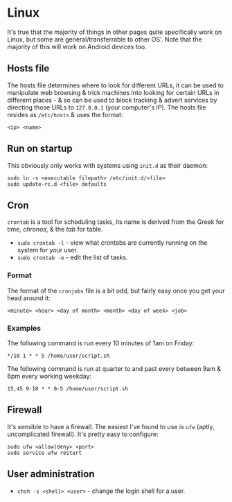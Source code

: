 # Linux


It's true that the majority of things in other pages quite specifically work on Linux, but some are general/transferrable to other OS'. Note that the majority of this will work on Android devices too.


## Hosts file


The hosts file determines where to look for different URLs, it can be used to manipulate web browsing & trick machines into looking for certain URLs in different places - & so can be used to block tracking & advert services by directing those URLs to `127.0.0.1` (your computer's IP). The hosts file resides as `/etc/hosts` & uses the format:

    <ip> <name>

## Run on startup


This obviously only works with systems using `init.d` as their daemon:

    sudo ln -s <executable filepath> /etc/init.d/<file>
    sudo update-rc.d <file> defaults     


## Cron


`crontab` is a tool for scheduling tasks, its name is derived from the Greek for time, *chronos*, & the *tab* for table.

* `sudo crontab -l` - view what crontabs are currently running on the system for your user.
* `sudo crontab -e` - edit the list of tasks.

### Format

The format of the `cronjobs` file is a bit odd, but fairly easy once you get your head around it:

    <minute> <hour> <day of month> <month> <day of week> <job>

### Examples

The following command is run every 10 minutes of 1am on Friday:
    
    */10 1 * * 5 /home/user/script.sh

The following command is run at quarter to and past every between 9am & 6pm every working weekday:

    15,45 9-18 * * 0-5 /home/user/script.sh


## Firewall


It's sensible to have a firewall. The easiest I've found to use is `ufw` (aptly, uncomplicated firewall). It's pretty easy to configure:

    sudo ufw <allow|deny> <port>
    sudo service ufw restart


## User administration

* `chsh -s <shell> <user>` - change the login shell for a user.

